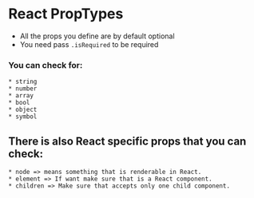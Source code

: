 # React PropTypes



* All the props you define are by default optional
* You need pass `.isRequired` to be required

### You can check for:

    * string
    * number
    * array
    * bool
    * object
    * symbol



## There is also React specific props that you can check:

    * node => means something that is renderable in React.
    * element => If want make sure that is a React component.
    * children => Make sure that accepts only one child component.